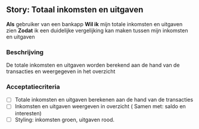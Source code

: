 ## Story: Totaal inkomsten en uitgaven

**Als** gebruiker van een bankapp
**Wil ik** mijn totale inkomsten en uitgaven zien
**Zodat** ik een duidelijke vergelijking kan maken tussen mijn inkomsten en uitgaven

### Beschrijving

De totale inkomsten en uitgaven worden berekend aan de hand van de transacties en weergegeven in het overzicht

### Acceptatiecriteria

- [ ] Totale inkomsten en uitgaven berekenen aan de hand van de transacties
- [ ] Inkomsten en uitgaven weergeven in overzicht ( Samen met: saldo en interesten)
- [ ] Styling: inkomsten groen, uitgaven rood.
